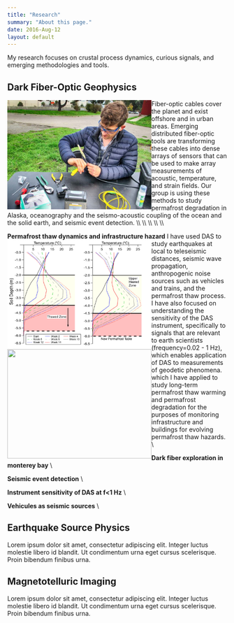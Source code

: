 ```yaml
---
title: "Research"
summary: "About this page."
date: 2016-Aug-12
layout: default
---
```

My research focuses on crustal process dynamics, curious signals, and emerging methodologies and tools.

## Dark Fiber-Optic Geophysics
<img align="left" width="330" height="250" src="assets/images/rfs/nateSplice.jpg">
Fiber-optic cables cover the planet and exist offshore and in urban areas. Emerging distributed fiber-optic tools are transforming these cables into dense arrays of sensors that can be used to make array measurements of acoustic, temperature, and strain fields. Our group is using these methods to study permafrost degradation in Alaska, oceanography and the seismo-acoustic coupling of the ocean and the solid earth, and seismic event detection.
\\
\\
\\
\\
\\

**Permafrost thaw dynamics and infrastructure hazard**
<img align="left" width="330" height="250" src="assets/images/alaska/Fig3HeatingTemp.jpg">
<img align="left" width="330" height="250" src="assets/images/alaska/edm.jpg">
I have used DAS to study earthquakes at local to teleseismic distances, seismic wave propagation, anthropogenic noise sources such as vehicles and trains, and the permafrost thaw process. I have also focused on understanding the sensitivity of the DAS instrument, specifically to signals that are relevant to earth scientists (frequency=0.02 - 1 Hz), which enables application of DAS to measurements of geodetic phenomena.  which I have applied to study long-term permafrost thaw warming and permafrost degradation for the purposes of monitoring infrastructure and buildings for evolving permafrost thaw hazards.
\\

**Dark fiber exploration in monterey bay**
\\

**Seismic event detection**
\\

**Instrument sensitivity of DAS at f<1 Hz**
\\

**Vehicules as seismic sources**
\\


## Earthquake Source Physics
Lorem ipsum dolor sit amet, consectetur adipiscing elit. Integer luctus molestie libero id blandit. Ut condimentum urna eget cursus scelerisque. Proin bibendum finibus urna.

## Magnetotelluric Imaging
Lorem ipsum dolor sit amet, consectetur adipiscing elit. Integer luctus molestie libero id blandit. Ut condimentum urna eget cursus scelerisque. Proin bibendum finibus urna.
